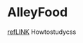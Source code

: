<h1>AlleyFood</h1>
<div>
  <a href="https://www.theborn.co.kr/">refLINK</a>
  <a herf="https://okky.kr/articles/545628">Howtostudycss</a>
</div>
